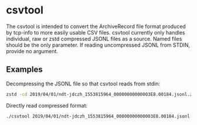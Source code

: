 # csvtool

The csvtool is intended to convert the ArchiveRecord file format produced by
tcp-info to more easily usable CSV files. csvtool currently only handles
individual, raw or zstd compressed JSONL files as a source.  Named files should
be the only parameter. If reading uncompressed JSONL from STDIN, provide no
argument.

## Examples

Decompressing the JSONL file so that csvtool reads from stdin:

```bash
zstd -cd 2019/04/01/ndt-jdczh_1553815964_00000000000003E8.00184.jsonl.zst | ./csvtool > connection.csv
```

Directly read compressed format:

```bash
./csvtool 2019/04/01/ndt-jdczh_1553815964_00000000000003E8.00184.jsonl.zst > connection.csv
```
